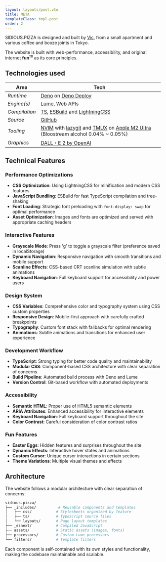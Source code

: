 ```yaml
---
layout: layouts/post.vto
title: META
templateClass: tmpl-post
order: 2
---
```


<span style="font-family: var(--font-family-title);color:var(--venom)">SIDIOUS.PIZZA</span> is designed and built by [Vic](/vic), from a small apartment and various coffee and booze joints in Tokyo.

The website is built with web-performance, accessibility, and original internet **fun**<sup>`TM`</sup> as its core principles.

## Technologies used

| Area | Tech |
|------|------|
| _Runtime_     | [Deno](https://deno.com/) on [Deno Deploy](https://deno.com/deploy) |
| _Engine(s)_   | [Lume](https://lume.land/), Web APIs |
| _Compilation_ | [TS](https://www.typescriptlang.org/), [ESBuild](https://esbuild.github.io/) and [LightningCSS](https://lightningcss.dev/) |
| _Source_      | [GitHub](https://github.com/sidiousvic/sidious.pizza) |
| _Tooling_     | [NVIM](https://neovim.io/) with [lazygit](https://github.com/jesseduffield/lazygit) and [TMUX](https://github.com/tmux/tmux/wiki) on [Apple M2 Ultra](https://www.apple.com/jp/newsroom/2023/06/apple-introduces-m2-ultra/) (Bloostream alcohol 0.04% ~ 0.05%) |
| _Graphics_    | [DALL・E 2 by OpenAI](https://openai.com/dall-e-2) |

## Technical Features

### Performance Optimizations
- **CSS Optimization**: Using LightningCSS for minification and modern CSS features
- **JavaScript Bundling**: ESBuild for fast TypeScript compilation and tree-shaking
- **Font Loading**: Strategic font preloading with `font-display: swap` for optimal performance
- **Asset Optimization**: Images and fonts are optimized and served with appropriate caching headers

### Interactive Features
- **Grayscale Mode**: Press 'g' to toggle a grayscale filter (preference saved in localStorage)
- **Dynamic Navigation**: Responsive navigation with smooth transitions and mobile support
- **Scanline Effects**: CSS-based CRT scanline simulation with subtle animations
- **Keyboard Navigation**: Full keyboard support for accessibility and power users

### Design System
- **CSS Variables**: Comprehensive color and typography system using CSS custom properties
- **Responsive Design**: Mobile-first approach with carefully crafted breakpoints
- **Typography**: Custom font stack with fallbacks for optimal rendering
- **Animations**: Subtle animations and transitions for enhanced user experience

### Development Workflow
- **TypeScript**: Strong typing for better code quality and maintainability
- **Modular CSS**: Component-based CSS architecture with clear separation of concerns
- **Build Pipeline**: Automated build process with Deno and Lume
- **Version Control**: Git-based workflow with automated deployments

### Accessibility
- **Semantic HTML**: Proper use of HTML5 semantic elements
- **ARIA Attributes**: Enhanced accessibility for interactive elements
- **Keyboard Navigation**: Full keyboard support throughout the site
- **Color Contrast**: Careful consideration of color contrast ratios

### Fun Features
- **Easter Eggs**: Hidden features and surprises throughout the site
- **Dynamic Effects**: Interactive hover states and animations
- **Custom Cursor**: Unique cursor interactions in certain sections
- **Theme Variations**: Multiple visual themes and effects

## Architecture

The website follows a modular architecture with clear separation of concerns:

```bash
sidious.pizza/
├── _includes/          # Reusable components and templates
│   ├── css/           # Stylesheets organized by feature
│   ├── ts/            # TypeScript source files
│   └── layouts/       # Page layout templates
├── _esnext/           # Compiled JavaScript
├── assets/            # Static assets (images, fonts)
├── processors/        # Custom Lume processors
└── filters/           # Template filters
```

Each component is self-contained with its own styles and functionality, making the codebase maintainable and scalable.
